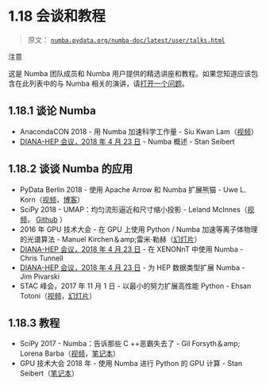 # 1.18 会谈和教程

> 原文： [`numba.pydata.org/numba-doc/latest/user/talks.html`](http://numba.pydata.org/numba-doc/latest/user/talks.html)

注意

这是 Numba 团队成员和 Numba 用户提供的精选讲座和教程。如果您知道应该包含在此列表中的与 Numba 相关的演讲，请[打开一个问题](https://github.com/numba/numba/issues)。

## 1.18.1 谈论 Numba

*   AnacondaCON 2018 - 用 Numba 加速科学工作量 - Siu Kwan Lam（[视频](https://www.youtube.com/watch?v=6oXedk2tGfk)）
*   [DIANA-HEP 会议，2018 年 4 月 23 日](https://indico.cern.ch/event/709711/) - Numba 概述 - Stan Seibert

## 1.18.2 谈谈 Numba 的应用

*   PyData Berlin 2018 - 使用 Apache Arrow 和 Numba 扩展熊猫 - Uwe L. Korn（[视频](https://www.youtube.com/watch?v=tvmX8YAFK80)，[博客](https://uwekorn.com/2018/08/03/use-numba-to-work-with-apache-arrow-in-pure-python.html)）
*   SciPy 2018 - UMAP：均匀流形逼近和尺寸缩小投影 - Leland McInnes（[视频](https://www.youtube.com/watch?v=nq6iPZVUxZU)， [Github](https://github.com/lmcinnes/umap) ）
*   2016 年 GPU 技术大会 - 在 GPU 上使用 Python / Numba 加速等离子体物理的光谱算法 - Manuel Kirchen＆amp;雷米·勒赫（[幻灯片](http://on-demand.gputechconf.com/gtc/2016/presentation/s6353-manuel-kirchen-spectral-algorithm-plasma-physics.pdf)）
*   [DIANA-HEP 会议，2018 年 4 月 23 日](https://indico.cern.ch/event/709711/) - 在 XENONnT 中使用 Numba - Chris Tunnell
*   [DIANA-HEP 会议，2018 年 4 月 23 日](https://indico.cern.ch/event/709711/) - 为 HEP 数据类型扩展 Numba - Jim Pivarski
*   STAC 峰会，2017 年 11 月 1 日 - 以最小的努力扩展高性能 Python - Ehsan Totoni（[视频](https://stacresearch.com/STAC-Summit-1-Nov-2017-Intel-Totoni)，[幻灯片](https://stacresearch.com/system/files/resource/files/STAC-Summit-1-Nov-2017-Intel-Totoni.pdf)）

## 1.18.3 教程

*   SciPy 2017 - Numba：告诉那些 C ++恶霸失去了 - Gil Forsyth＆amp; Lorena Barba（[视频](https://www.youtube.com/watch?v=1AwG0T4gaO0)，[笔记本](https://github.com/gforsyth/numba_tutorial_scipy2017)）
*   GPU 技术大会 2018 年 - 使用 Numba 进行 Python 的 GPU 计算 - Stan Seibert（[笔记本](https://github.com/ContinuumIO/gtc2018-numba)）